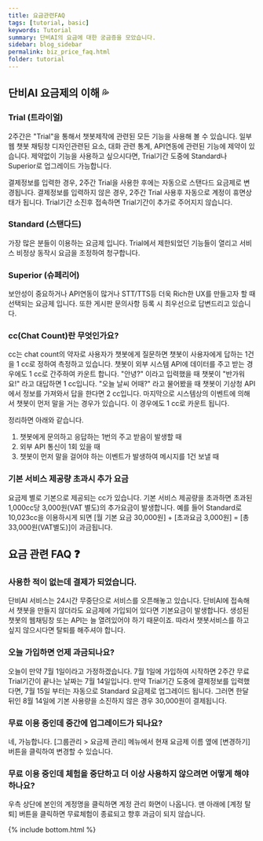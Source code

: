 ```yaml
---
title: 요금관련FAQ
tags: [tutorial, basic]
keywords: Tutorial
summary: 단비AI의 요금에 대한 궁금증을 모았습니다.
sidebar: blog_sidebar
permalink: biz_price_faq.html
folder: tutorial
---
```


## 단비AI 요금제의 이해 💦

### Trial (트라이얼)
2주간은 "Trial"을 통해서 챗봇제작에 관련된 모든 기능을 사용해 볼 수 있습니다.
일부 웹 챗봇 채팅창 디자인관련된 요소, 대화 관련 통계, API연동에 관련된 기능에 제약이 있습니다.
제약없이 기능을 사용하고 싶으시다면, Trial기간 도중에 Standard나 Superior로 업그레이드 가능합니다.

결제정보를 입력한 경우, 2주간 Trial을 사용한 후에는 자동으로 스탠다드 요금제로 변경됩니다.
결제정보를 입력하지 않은 경우, 2주간 Trial 사용후 자동으로 계정이 휴면상태가 됩니다. Trial기간 소진후 접속하면 Trial기간이 추가로 주어지지 않습니다. 

### Standard (스탠다드)
가장 많은 분들이 이용하는 요금제 입니다. Trial에서 제한되었던 기능들이 열리고 서비스 비정상 동작시 요금을 조정하여 청구합니다.

### Superior (슈페리어)
보안성이 중요하거나 API연동이 많거나 STT/TTS등 더욱 Rich한 UX를 만들고자 할 때 선택되는 요금제 입니다.
또한 게시판 문의사항 등록 시 최우선으로 답변드리고 있습니다. 

### cc(Chat Count)란 무엇인가요?
cc는 chat count의 약자로 사용자가 챗봇에게 질문하면 챗봇이 사용자에게 답하는 1건을 1 cc로 정하여 측정하고 있습니다. 챗봇이 외부 시스템 API에 데이터를 주고 받는 경우에도 1 cc로 간주하여 카운트 합니다. "안녕?" 이라고 입력했을 때 챗봇이 "반가워요!" 라고 대답하면 1 cc입니다. "오늘 날씨 어때?" 라고 물어봤을 때 챗봇이 기상청 API에서 정보를 가져와서 답을 한다면 2 cc입니다. 
마지막으로 시스템상의 이벤트에 의해서 챗봇이 먼저 말을 거는 경우가 있습니다. 이 경우에도 1 cc로 카운트 됩니다.

정리하면 아래와 같습니다.
1) 챗봇에게 문의하고 응답하는 1번의 주고 받음이 발생할 때
2) 외부 API 통신이 1회 있을 때
3) 챗봇이 먼저 말을 걸어야 하는 이벤트가 발생하여 메시지를 1건 보낼 때

### 기본 서비스 제공량 초과시 추가 요금
요금제 별로 기본으로 제공되는 cc가 있습니다. 기본 서비스 제공량을 초과하면 초과된 1,000cc당 3,000원(VAT 별도)의 추가요금이 발생합니다.
예를 들어 Standard로 10,023cc을 이용하시게 되면 [월 기본 요금 30,000원] + [초과요금 3,000원] = [총 33,000원(VAT별도)]이 과금됩니다.


## 요금 관련 FAQ ❓

### 사용한 적이 없는데 결제가 되었습니다.
단비AI 서비스는 24시간 무중단으로 서비스를 오픈해놓고 있습니다. 단비AI에 접속해서 챗봇을 만들지 않더라도 요금제에 가입되어 있다면 기본요금이 발생합니다. 생성된 챗봇의 웹채팅창 또는 API는 늘 열려있어야 하기 때문이죠. 따라서 챗봇서비스를 하고 싶지 않으시다면 탈퇴를 해주셔야 합니다. 

### 오늘 가입하면 언제 과금되나요?
오늘이 만약 7월 1일이라고 가정하겠습니다. 7월 1일에 가입하여 시작하면 2주간 무료 Trial기간이 끝나는 날짜는 7월 14일입니다. 만약 Trial기간 도중에 결제정보를 입력했다면, 7월 15일 부터는 자동으로 Standard 요금제로 업그레이드 됩니다. 그러면 한달 뒤인 8월 14일에 기본 사용량을 소진하지 않은 경우 30,000원이 결제됩니다.

### 무료 이용 중인데 중간에 업그레이드가 되나요?
네, 가능합니다. 
[그룹관리 > 요금제 관리] 메뉴에서 현재 요금제 이름 옆에 [변경하기] 버튼을 클릭하여 변경할 수 있습니다.

### 무료 이용 중인데 체험을 중단하고 더 이상 사용하지 않으려면 어떻게 해야 하나요?
우측 상단에 본인의 계정명을 클릭하면 계정 관리 화면이 나옵니다. 맨 아래에 [계정 탈퇴] 버튼을 클릭하면 무료체험이 종료되고 향후 과금이 되지 않습니다.



{% include bottom.html %}
